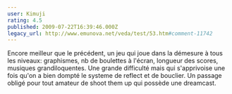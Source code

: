 ```yaml
---
user: Kimuji
rating: 4.5
published: 2009-07-22T16:39:46.000Z
legacy_url: http://www.emunova.net/veda/test/53.htm#comment-11742
---
```

Encore meilleur que le précédent, un jeu qui joue dans la démesure à tous les niveaux: graphismes, nb de boulettes à l'écran, longueur des scores, musiques grandiloquentes. Une grande difficulté mais qui s'apprivoise une fois qu'on a bien dompté le systeme de reflect et de bouclier. Un passage obligé pour tout amateur de shoot them up qui possède une dreamcast.